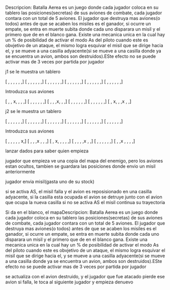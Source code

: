 Descripcion:
Batalla Aerea es un juego donde cada jugador coloca en su tablero las posiciones(secretas) de sus aviones de combate,
cada jugador contara con un total de 5 aviones.
El jugador que destruya mas aviones(o todos) antes de que se acaben los misiles es el ganador, si ocurre un empate, se entra en muerte subita donde cada uno disparara un misil y el primero que de en el blanco gana.
Existe una mecanica unica en la cual hay un % de posibilidad de activar el modo As del piloto cuando este es obvjetivo de un ataque, el mismo logra esquivar el misil que se dirige hacia el, y se mueve a una casilla adyacente(si se mueve a una casilla donde ya se encuentra un avion, ambos son destruidos).ESte efecto no se puede activar mas de 3 veces por partida por jugador 
 




j1 se le muestra un tablero

[ , , , , , ,]
[ , , , , , ,]
[ , , , , , ,]
[ , , , , , ,]
[ , , , , , ,]
[ , , , , , ,]

Introduzca sus aviones

[ , , x, , , ,]
[ , , , , , ,]
[ , , ,x, , ,]
[ , , , , , ,]
[ , , , , , ,]
[ , x, , ,x , ,]

j2 se le muestra un tablero

[ , , , , , ,]
[ , , , , , ,]
[ , , , , , ,]
[ , , , , , ,]
[ , , , , , ,]
[ , , , , , ,]

Introduzca sus aviones

[ , , , , , x,]
[ , , ,x , , ,]
[ , x, , , , ,]
[ , , , ,x , ,]
[ , , , , , ,]
[ , ,x , , , ,]

lanzar dados para saber quien empieza

jugador que empieza ve una copia del mapa del enemigo, pero los aviones estan ocultos, tambien se guardara las posiciones donde envio un misil anteriormente

jugador envia misil(gasta uno de su stock)

si se activa AS, el misil falla y el avion es reposisionado en una casilla adyacente, si la casilla esta ocupada el avion se detruye junto con el avion que ocupa la nueva casilla
si no se activa AS el misil continua su trayectoria

Si da en el blanco, el mapaDescripcion:
Batalla Aerea es un juego donde cada jugador coloca en su tablero las posiciones(secretas) de sus aviones de combate,
cada jugador contara con un total de 5 aviones.
El jugador que destruya mas aviones(o todos) antes de que se acaben los misiles es el ganador, si ocurre un empate, se entra en muerte subita donde cada uno disparara un misil y el primero que de en el blanco gana.
Existe una mecanica unica en la cual hay un % de posibilidad de activar el modo As del piloto cuando este es obvjetivo de un ataque, el mismo logra esquivar el misil que se dirige hacia el, y se mueve a una casilla adyacente(si se mueve a una casilla donde ya se encuentra un avion, ambos son destruidos).ESte efecto no se puede activar mas de 3 veces por partida por jugador 
 


 se actualiza con el avion destruido, y el jugador que fue atacado pierde ese avion
si falla, le toca al siguiente jugador y empieza denuevo



